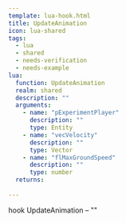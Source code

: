 ```yaml
---
template: lua-hook.html
title: UpdateAnimation
icon: lua-shared
tags:
  - lua
  - shared
  - needs-verification
  - needs-example
lua:
  function: UpdateAnimation
  realm: shared
  description: ""
  arguments:
    - name: "pExperimentPlayer"
      description: ""
      type: Entity
    - name: "vecVelocity"
      description: ""
      type: Vector
    - name: "flMaxGroundSpeed"
      description: ""
      type: number
  returns:
    
---
```


<div class="lua__search__keywords">
hook UpdateAnimation &#x2013; ""
</div>
